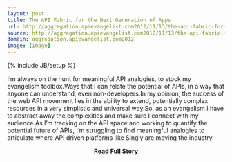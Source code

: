 ```yaml
---
layout: post
title: The API Fabric for the Next Generation of Apps
url: http://aggregation.apievangelist.com2012/11/13/the-api-fabric-for-next-generation-of-apps/
source: http://aggregation.apievangelist.com2012/11/13/the-api-fabric-for-next-generation-of-apps/
domain: aggregation.apievangelist.com2012
image: [Image]
---
```

{% include JB/setup %}<p>I’m always on the hunt for meaningful API analogies, to stock my evangelism toolbox.Ways that I can relate the potential of APIs, in a way that anyone can understand, even non-developers.In my opinion, the success of the web API movement lies in the ability to extend, potentially complex resources in a very simplistic and universal way.So, as an evangelism I have to abstract away the complexities and make sure I connect with my audience.As I’m tracking on the API space and working to quantify the potential future of APIs, I’m struggling to find meaningful analogies to articulate where API driven platforms like Singly are moving the industry.</p>
<center><p><a href="http://aggregation.apievangelist.com2012/11/13/the-api-fabric-for-next-generation-of-apps/" style='padding:25px; font-sze:18px; font-weight: bold;'>Read Full Story</a></p></center>
